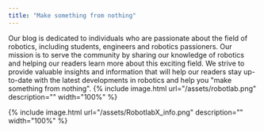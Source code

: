 ```yaml
---
title: "Make something from nothing"
---
```

Our blog is dedicated to individuals who are passionate about the field of robotics, including students, engineers and robotics passioners. Our mission is to serve the community by sharing our knowledge of robotics and helping our readers learn more about this exciting field. We strive to provide valuable insights and information that will help our readers stay up-to-date with the latest developments in robotics and help you "make something from nothing".
{% include image.html url="/assets/robotlab.png" description="" width="100%" %}

{% include image.html url="/assets/RobotlabX_info.png" description="" width="100%" %}

<div style="text-align:center">
<a href="https://www.facebook.com/RobotLabX/" class="fa-brands fa-facebook-f fa-beat fa-xl" style="color: #204a87;"></a> &nbsp;&nbsp;&nbsp;
<a href="https://www.youtube.com/@RobotLabX" class="fa-brands fa-youtube fa-beat fa-xl" style="color: #cc0000;"></a> &nbsp;&nbsp;&nbsp;
<a href="https://www.tiktok.com/@robotlabx.com" class="fa-brands fa-tiktok fa-beat fa-xl" style="color: #2e3436;"></a>
</div>